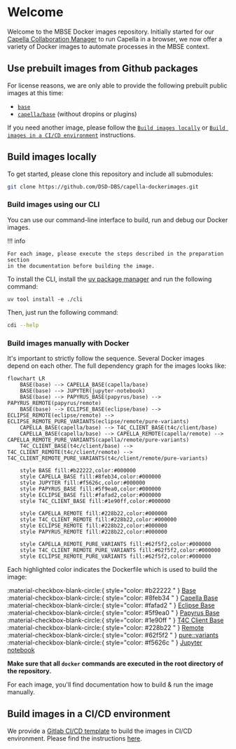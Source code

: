 <!--
 ~ SPDX-FileCopyrightText: Copyright DB InfraGO AG and contributors
 ~ SPDX-License-Identifier: Apache-2.0
 -->

# Welcome

Welcome to the MBSE Docker images repository. Initially started for our
[Capella Collaboration Manager](https://github.com/DSD-DBS/capella-collab-manager)
to run Capella in a browser, we now offer a variety of Docker images to
automate processes in the MBSE context.

## Use prebuilt images from Github packages

For license reasons, we are only able to provide the following prebuilt public
images at this time:

- [`base`](base.md)
- [`capella/base`](capella/base.md) (without dropins or plugins)

If you need another image, please follow the
[`Build images locally`](#build-images-locally) or
[`Build images in a CI/CD environment`](#build-images-in-a-cicd-environment)
instructions.

## Build images locally

To get started, please clone this repository and include all submodules:

```zsh
git clone https://github.com/DSD-DBS/capella-dockerimages.git
```

### Build images using our CLI

You can use our command-line interface to build, run and
debug our Docker images.

!!! info

    For each image, please execute the steps described in the preparation section
    in the documentation before building the image.

To install the CLI, install the [uv package manager](https://docs.astral.sh/uv/getting-started/installation/)
and run the following command:


```
uv tool install -e ./cli
```

Then, just run the following command:

```sh
cdi --help
```

### Build images manually with Docker

It's important to strictly follow the sequence. Several Docker images depend on
each other. The full dependency graph for the images looks like:

```mermaid
flowchart LR
    BASE(base) --> CAPELLA_BASE(capella/base)
    BASE(base) --> JUPYTER(jupyter-notebook)
    BASE(base) --> PAPYRUS_BASE(papyrus/base) --> PAPYRUS_REMOTE(papyrus/remote)
    BASE(base) --> ECLIPSE_BASE(eclipse/base) --> ECLIPSE_REMOTE(eclipse/remote) --> ECLIPSE_REMOTE_PURE_VARIANTS(eclipse/remote/pure-variants)
    CAPELLA_BASE(capella/base) --> T4C_CLIENT_BASE(t4c/client/base)
    CAPELLA_BASE(capella/base) --> CAPELLA_REMOTE(capella/remote) --> CAPELLA_REMOTE_PURE_VARIANTS(capella/remote/pure-variants)
    T4C_CLIENT_BASE(t4c/client/base) --> T4C_CLIENT_REMOTE(t4c/client/remote) --> T4C_CLIENT_REMOTE_PURE_VARIANTS(t4c/client/remote/pure-variants)

    style BASE fill:#b22222,color:#000000
    style CAPELLA_BASE fill:#8feb34,color:#000000
    style JUPYTER fill:#f5626c,color:#000000
    style PAPYRUS_BASE fill:#5f9ea0,color:#000000
    style ECLIPSE_BASE fill:#fafad2,color:#000000
    style T4C_CLIENT_BASE fill:#1e90ff,color:#000000

    style CAPELLA_REMOTE fill:#228b22,color:#000000
    style T4C_CLIENT_REMOTE fill:#228b22,color:#000000
    style ECLIPSE_REMOTE fill:#228b22,color:#000000
    style PAPYRUS_REMOTE fill:#228b22,color:#000000

    style CAPELLA_REMOTE_PURE_VARIANTS fill:#62f5f2,color:#000000
    style T4C_CLIENT_REMOTE_PURE_VARIANTS fill:#62f5f2,color:#000000
    style ECLIPSE_REMOTE_PURE_VARIANTS fill:#62f5f2,color:#000000

```

Each highlighted color indicates the Dockerfile which is used to build the
image:

<!-- prettier-ignore -->
:material-checkbox-blank-circle:{ style="color: #b22222 " } [Base](base.md) <br>
:material-checkbox-blank-circle:{ style="color: #8feb34 " } [Capella Base](capella/base.md)<br>
:material-checkbox-blank-circle:{ style="color: #fafad2 " } [Eclipse Base](eclipse/base.md)<br>
:material-checkbox-blank-circle:{ style="color: #5f9ea0 " } [Papyrus Base](papyrus/base.md)<br>
:material-checkbox-blank-circle:{ style="color: #1e90ff " } [T4C Client Base](capella/t4c/base.md) <br>
:material-checkbox-blank-circle:{ style="color: #228b22 " } [Remote](remote.md) <br>
:material-checkbox-blank-circle:{ style="color: #62f5f2 " } [pure::variants](pure-variants.md) <br>
:material-checkbox-blank-circle:{ style="color: #f5626c " } [Jupyter notebook](jupyter/index.md) <br>

**Make sure that all `docker` commands are executed in the root directory of
the repository.**

For each image, you'll find documentation how to build & run the image
manually.

## Build images in a CI/CD environment

We provide a
[Gitlab CI/CD template](https://github.com/DSD-DBS/capella-dockerimages/blob/main/ci-templates/gitlab/image-builder.yml)
to build the images in CI/CD environment. Please find the instructions
[here](https://github.com/DSD-DBS/capella-dockerimages/tree/main/ci-templates/gitlab#image-builder).
